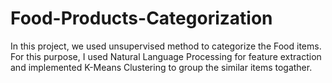 # Food-Products-Categorization
In this project, we used unsupervised method to categorize the Food items. For this purpose, I used Natural Language Processing for feature extraction and implemented K-Means Clustering  to group the similar items togather.
